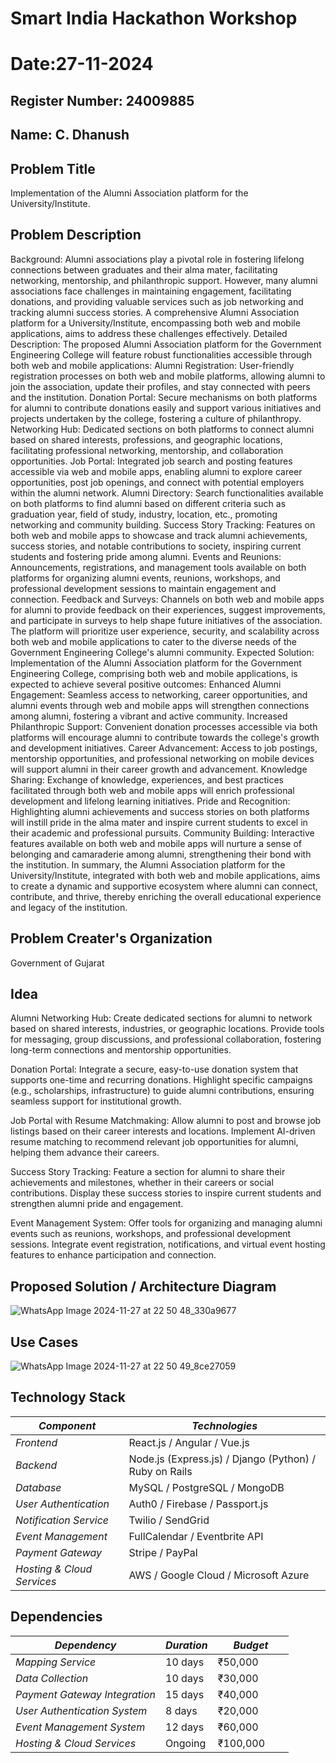 # Smart India Hackathon Workshop
# Date:27-11-2024
## Register Number: 24009885
## Name: C. Dhanush
## Problem Title
Implementation of the Alumni Association platform for the University/Institute.
## Problem Description
Background: Alumni associations play a pivotal role in fostering lifelong connections between graduates and their alma mater, facilitating networking, mentorship, and philanthropic support. However, many alumni associations face challenges in maintaining engagement, facilitating donations, and providing valuable services such as job networking and tracking alumni success stories. A comprehensive Alumni Association platform for a University/Institute, encompassing both web and mobile applications, aims to address these challenges effectively. Detailed Description: The proposed Alumni Association platform for the Government Engineering College will feature robust functionalities accessible through both web and mobile applications: Alumni Registration: User-friendly registration processes on both web and mobile platforms, allowing alumni to join the association, update their profiles, and stay connected with peers and the institution. Donation Portal: Secure mechanisms on both platforms for alumni to contribute donations easily and support various initiatives and projects undertaken by the college, fostering a culture of philanthropy. Networking Hub: Dedicated sections on both platforms to connect alumni based on shared interests, professions, and geographic locations, facilitating professional networking, mentorship, and collaboration opportunities. Job Portal: Integrated job search and posting features accessible via web and mobile apps, enabling alumni to explore career opportunities, post job openings, and connect with potential employers within the alumni network. Alumni Directory: Search functionalities available on both platforms to find alumni based on different criteria such as graduation year, field of study, industry, location, etc., promoting networking and community building. Success Story Tracking: Features on both web and mobile apps to showcase and track alumni achievements, success stories, and notable contributions to society, inspiring current students and fostering pride among alumni. Events and Reunions: Announcements, registrations, and management tools available on both platforms for organizing alumni events, reunions, workshops, and professional development sessions to maintain engagement and connection. Feedback and Surveys: Channels on both web and mobile apps for alumni to provide feedback on their experiences, suggest improvements, and participate in surveys to help shape future initiatives of the association. The platform will prioritize user experience, security, and scalability across both web and mobile applications to cater to the diverse needs of the Government Engineering College's alumni community. Expected Solution: Implementation of the Alumni Association platform for the Government Engineering College, comprising both web and mobile applications, is expected to achieve several positive outcomes: Enhanced Alumni Engagement: Seamless access to networking, career opportunities, and alumni events through web and mobile apps will strengthen connections among alumni, fostering a vibrant and active community. Increased Philanthropic Support: Convenient donation processes accessible via both platforms will encourage alumni to contribute towards the college's growth and development initiatives. Career Advancement: Access to job postings, mentorship opportunities, and professional networking on mobile devices will support alumni in their career growth and advancement. Knowledge Sharing: Exchange of knowledge, experiences, and best practices facilitated through both web and mobile apps will enrich professional development and lifelong learning initiatives. Pride and Recognition: Highlighting alumni achievements and success stories on both platforms will instill pride in the alma mater and inspire current students to excel in their academic and professional pursuits. Community Building: Interactive features available on both web and mobile apps will nurture a sense of belonging and camaraderie among alumni, strengthening their bond with the institution. In summary, the Alumni Association platform for the University/Institute, integrated with both web and mobile applications, aims to create a dynamic and supportive ecosystem where alumni can connect, contribute, and thrive, thereby enriching the overall educational experience and legacy of the institution.
## Problem Creater's Organization
Government of Gujarat

## Idea
Alumni Networking Hub: Create dedicated sections for alumni to network based on shared interests, industries, or geographic locations. Provide tools for messaging, group discussions, and professional collaboration, fostering long-term connections and mentorship opportunities.

Donation Portal: Integrate a secure, easy-to-use donation system that supports one-time and recurring donations. Highlight specific campaigns (e.g., scholarships, infrastructure) to guide alumni contributions, ensuring seamless support for institutional growth.

Job Portal with Resume Matchmaking: Allow alumni to post and browse job listings based on their career interests and locations. Implement AI-driven resume matching to recommend relevant job opportunities for alumni, helping them advance their careers.

Success Story Tracking: Feature a section for alumni to share their achievements and milestones, whether in their careers or social contributions. Display these success stories to inspire current students and strengthen alumni pride and engagement.

Event Management System: Offer tools for organizing and managing alumni events such as reunions, workshops, and professional development sessions. Integrate event registration, notifications, and virtual event hosting features to enhance participation and connection.

## Proposed Solution / Architecture Diagram
![WhatsApp Image 2024-11-27 at 22 50 48_330a9677](https://github.com/user-attachments/assets/902e2480-902e-4cb6-a8c5-90c24303d06e)

## Use Cases
![WhatsApp Image 2024-11-27 at 22 50 49_8ce27059](https://github.com/user-attachments/assets/366e406c-864f-4156-94a5-05307e06d1b9)

## Technology Stack

| *Component*               | *Technologies*                                       |
|-----------------------------|--------------------------------------------------------|
| *Frontend*                | React.js / Angular / Vue.js                            |
| *Backend*                 | Node.js (Express.js) / Django (Python) / Ruby on Rails |
| *Database*                | MySQL / PostgreSQL / MongoDB                           |
| *User Authentication*     | Auth0 / Firebase / Passport.js                         |
| *Notification Service*    | Twilio / SendGrid                                      |
| *Event Management*        | FullCalendar / Eventbrite API                          |
| *Payment Gateway*         | Stripe / PayPal                                        |
| *Hosting & Cloud Services*| AWS / Google Cloud / Microsoft Azure                   |

## Dependencies

| *Dependency*                | *Duration*  | *Budget*      |
|-------------------------------|---------------|-----------------|
| *Mapping Service*            | 10 days       | ₹50,000        |
| *Data Collection*            | 10 days       | ₹30,000        |
| *Payment Gateway Integration*| 15 days       | ₹40,000        |
| *User Authentication System* | 8 days        | ₹20,000        |
| *Event Management System*    | 12 days       | ₹60,000        |
| *Hosting & Cloud Services*   | Ongoing       | ₹100,000       |

